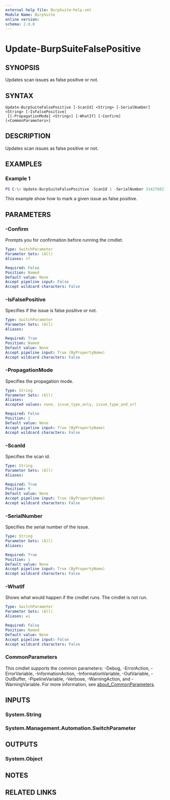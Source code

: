 ```yaml
---
external help file: BurpSuite-help.xml
Module Name: BurpSuite
online version:
schema: 2.0.0
---
```


# Update-BurpSuiteFalsePositive

## SYNOPSIS
Updates scan issues as false positive or not.

## SYNTAX

```
Update-BurpSuiteFalsePositive [-ScanId] <String> [-SerialNumber] <String> [-IsFalsePositive]
 [[-PropagationMode] <String>] [-WhatIf] [-Confirm] [<CommonParameters>]
```

## DESCRIPTION
Updates scan issues as false positive or not.

## EXAMPLES

### Example 1
```powershell
PS C:\> Update-BurpSuiteFalsePositive -ScanId 1 -SerialNumber 314276827364273645 -IsFalsePositive -PropagationMode 'issue_type_only'
```

This example show how to mark a given issue as false positive.

## PARAMETERS

### -Confirm
Prompts you for confirmation before running the cmdlet.

```yaml
Type: SwitchParameter
Parameter Sets: (All)
Aliases: cf

Required: False
Position: Named
Default value: None
Accept pipeline input: False
Accept wildcard characters: False
```

### -IsFalsePositive
Specifies if the issue is false positive or not.

```yaml
Type: SwitchParameter
Parameter Sets: (All)
Aliases:

Required: True
Position: Named
Default value: None
Accept pipeline input: True (ByPropertyName)
Accept wildcard characters: False
```

### -PropagationMode
Specifies the propagation mode.

```yaml
Type: String
Parameter Sets: (All)
Aliases:
Accepted values: none, issue_type_only, issue_type_and_url

Required: False
Position: 2
Default value: None
Accept pipeline input: True (ByPropertyName)
Accept wildcard characters: False
```

### -ScanId
Specifies the scan id.

```yaml
Type: String
Parameter Sets: (All)
Aliases:

Required: True
Position: 0
Default value: None
Accept pipeline input: True (ByPropertyName)
Accept wildcard characters: False
```

### -SerialNumber
Specifies the serial number of the issue.

```yaml
Type: String
Parameter Sets: (All)
Aliases:

Required: True
Position: 1
Default value: None
Accept pipeline input: True (ByPropertyName)
Accept wildcard characters: False
```

### -WhatIf
Shows what would happen if the cmdlet runs.
The cmdlet is not run.

```yaml
Type: SwitchParameter
Parameter Sets: (All)
Aliases: wi

Required: False
Position: Named
Default value: None
Accept pipeline input: False
Accept wildcard characters: False
```

### CommonParameters
This cmdlet supports the common parameters: -Debug, -ErrorAction, -ErrorVariable, -InformationAction, -InformationVariable, -OutVariable, -OutBuffer, -PipelineVariable, -Verbose, -WarningAction, and -WarningVariable. For more information, see [about_CommonParameters](http://go.microsoft.com/fwlink/?LinkID=113216).

## INPUTS

### System.String

### System.Management.Automation.SwitchParameter

## OUTPUTS

### System.Object
## NOTES

## RELATED LINKS
